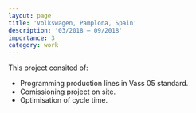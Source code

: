 ```yaml
---
layout: page
title: 'Volkswagen, Pamplona, Spain'
description: '03/2018 – 09/2018'
importance: 3
category: work
---
```


This project consited of:  

* Programming production lines in Vass 05 standard.
* Comissioning project on site.
* Optimisation of cycle time.

